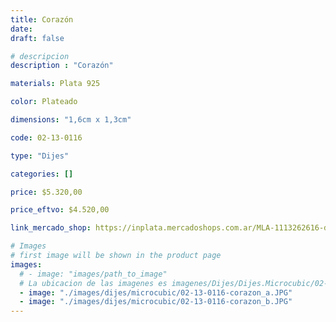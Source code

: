 ```yaml
---
title: Corazón
date: 
draft: false

# descripcion
description : "Corazón"

materials: Plata 925

color: Plateado

dimensions: "1,6cm x 1,3cm"

code: 02-13-0116

type: "Dijes"

categories: []

price: $5.320,00

price_eftvo: $4.520,00

link_mercado_shop: https://inplata.mercadoshops.com.ar/MLA-1113262616-dije-plata-corazón-con-cristales-cubic-calado-_JM

# Images
# first image will be shown in the product page
images:
  # - image: "images/path_to_image"
  # La ubicacion de las imagenes es imagenes/Dijes/Dijes.Microcubic/02-13-0116-corazon
  - image: "./images/dijes/microcubic/02-13-0116-corazon_a.JPG"
  - image: "./images/dijes/microcubic/02-13-0116-corazon_b.JPG"
---
```


